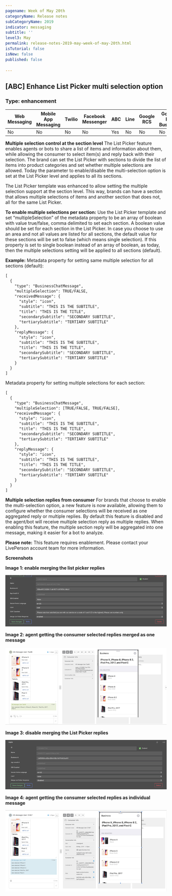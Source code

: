 ```yaml
---
pagename: Week of May 20th
categoryName: Release notes
subCategoryName: 2019
indicator: messaging
subtitle: ''
level3: May
permalink: release-notes-2019-may-week-of-may-20th.html
isTutorial: false
isNew: false
published: false

---
```

## \[ABC\] Enhance List Picker multi selection option

### Type: enhancement

<table class="releasenotes">
<thead>
<tr class="categoryrow">
<th>Web Messaging</th>
<th>Mobile App Messaging</th>
<th>Twilio</th>
<th>Facebook Messenger</th>
<th>ABC</th>
<th>Line</th>
<th>Google RCS</th>
<th>Google My Business</th>
<th>WhatsApp Business</th>
<th>CM</th>
<th>Chat</th>
</tr>
</thead>
<tbody>
<tr>
<td>No</td>
<td>No</td>
<td>No</td>
<td>No</td>
<td>Yes</td>
<td>No</td>
<td>No</td>
<td>No</td>
<td>No</td>
<td>No</td>
<td>No</td>
</tr>
</tbody>
</table>

**Multiple selection control at the section level**
The List Picker feature enables agents or bots to share a list of items and information about them, while allowing the consumer to select item(s) and reply back with their selection. The brand can set the List Picker with sections to divide the list of items into product categories and set whether multiple selections are allowed. Today the parameter to enable/disable the multi-selection option is set at the List Picker level and applies to all its sections.

The List Picker template was enhanced to allow setting the multiple selection support at the section level. This way, brands can have a section that allows multiple selections of items and another section that does not, all for the same List Picker.

**To enable multiple selections per section:**
Use the List Picker template and set “multipleSelection” of the metadata property to be an array of boolean with value true/false, comma delimited to set each section. A boolean value should be set for each section in the List Picker. In case you choose to use an area and not all values are listed for all sections, the default value for these sections will be set to false (which means single selection). If this property is set to single boolean instead of an array of boolean, as today, then the multiple selections setting will be applied to all sections (default).

**Example:**
Metadata property for setting same multiple selection for all sections (default):

    [
      {
        "type": "BusinessChatMessage",
        "multipleSelection": TRUE/FALSE,
        "receivedMessage": {
          "style": "icon",
          "subtitle": "THIS IS THE SUBTITLE",
          "title": "THIS IS THE TITLE",
          "secondarySubtitle": "SECONDARY SUBTITLE",
          "tertiarySubtitle": "TERTIARY SUBTITLE"
        },
        "replyMessage": {
          "style": "icon",
          "subtitle": "THIS IS THE SUBTITLE",
          "title": "THIS IS THE TITLE",
          "secondarySubtitle": "SECONDARY SUBTITLE",
          "tertiarySubtitle": "TERTIARY SUBTITLE"
        }
      }
    ]

Metadata property for setting multiple selections for each section:

    [
      {
        "type": "BusinessChatMessage",
        "multipleSelection": [TRUE/FALSE, TRUE/FALSE],
        "receivedMessage": {
          "style": "icon",
          "subtitle": "THIS IS THE SUBTITLE",
          "title": "THIS IS THE TITLE",
          "secondarySubtitle": "SECONDARY SUBTITLE",
          "tertiarySubtitle": "TERTIARY SUBTITLE"
        },
        "replyMessage": {
          "style": "icon",
          "subtitle": "THIS IS THE SUBTITLE",
          "title": "THIS IS THE TITLE",
          "secondarySubtitle": "SECONDARY SUBTITLE",
          "tertiarySubtitle": "TERTIARY SUBTITLE"
        }
      }
    ]

**Multiple selection replies from consumer**
For brands that choose to enable the multi-selection option, a new feature is now available, allowing them to configure whether the consumer selections will be received as one aggregated reply or multiple replies. By default this feature is disabled and the agent/bot will receive multiple selection reply as multiple replies. When enabling this feature, the multiple section reply will be aggregated into one message, making it easier for a bot to analyze.

**Please note:** This feature requires enablement. Please contact your LivePerson account team for more information.

**Screenshots**

**Image 1: enable merging the list picker replies**

![](/img/week-of-may-20th-1.png)

**Image 2: agent getting the consumer selected replies merged as one message**

![](/img/week-of-may-20th-2.png)

**Image 3: disable merging the List Picker replies**

![](/img/week-of-may-20th-3.png)

**Image 4: agent getting the consumer selected replies as individual message**

![](/img/week-of-may-20th-4.png)